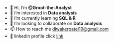 - 👋 Hi, I’m **@Groot-the-Analyst**
- 👀 I’m interested in **Data analysis**
- 🌱 I’m currently learning **SQL & R**
- 💞️ I’m looking to collaborate on **Data analysis**
- 📫 How to reach me diwakerpatel19@gmail.com
- 👾  linkedin profile click [link](https://www.linkedin.com/in/diwaker-patel-ab9988200/)
<!---
Groot-the-Analyst/Groot-the-Analyst is a ✨ special ✨ repository because its `README.md` (this file) appears on your GitHub profile.
You can click the Preview link to take a look at your changes.
--->
